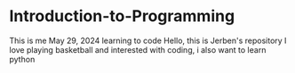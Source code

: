 # Introduction-to-Programming
This is me May 29, 2024 learning to code
Hello, this is Jerben's repository
I love playing basketball and interested with coding, i also want to learn python
